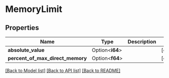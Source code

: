 # MemoryLimit

## Properties

Name | Type | Description | Notes
------------ | ------------- | ------------- | -------------
**absolute_value** | Option<**i64**> |  | [optional]
**percent_of_max_direct_memory** | Option<**f64**> |  | [optional]

[[Back to Model list]](../README.md#documentation-for-models) [[Back to API list]](../README.md#documentation-for-api-endpoints) [[Back to README]](../README.md)


